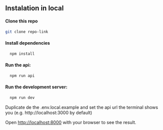 ## Instalation in local
#### Clone this repo 
```bash
git clone repo-link
```
#### Install dependencies

```bash
  npm install
```
#### Run the api:

```bash
  npm run api
```
#### Run the development server:

```bash
  npm run dev
```
Duplicate de the .env.local.example and set the api url the terminal shows you (e.g. http://localhost:3000 by default)

Open [http://localhost:8000](http://localhost:8000) with your browser to see the result.